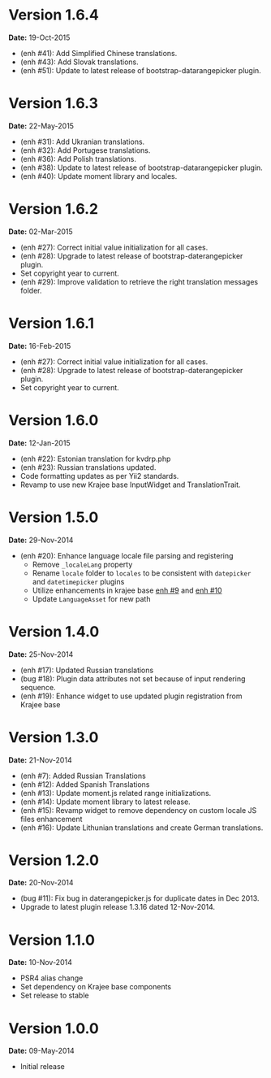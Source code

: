 Version 1.6.4
=============
**Date:** 19-Oct-2015

- (enh #41): Add Simplified Chinese translations.
- (enh #43): Add Slovak translations.
- (enh #51): Update to latest release of bootstrap-datarangepicker plugin.

Version 1.6.3
=============
**Date:** 22-May-2015

- (enh #31): Add Ukranian translations.
- (enh #32): Add Portugese translations.
- (enh #36): Add Polish translations.
- (enh #38): Update to latest release of bootstrap-datarangepicker plugin.
- (enh #40): Update moment library and locales.

Version 1.6.2
=============
**Date:** 02-Mar-2015

- (enh #27): Correct initial value initialization for all cases.
- (enh #28): Upgrade to latest release of bootstrap-daterangepicker plugin.
- Set copyright year to current.
- (enh #29): Improve validation to retrieve the right translation messages folder.

Version 1.6.1
=============
**Date:** 16-Feb-2015

- (enh #27): Correct initial value initialization for all cases.
- (enh #28): Upgrade to latest release of bootstrap-daterangepicker plugin.
- Set copyright year to current.

Version 1.6.0
=============
**Date:** 12-Jan-2015

- (enh #22): Estonian translation for kvdrp.php
- (enh #23): Russian translations updated.
- Code formatting updates as per Yii2 standards.
- Revamp to use new Krajee base InputWidget and TranslationTrait.

Version 1.5.0
=============
**Date:** 29-Nov-2014

- (enh #20): Enhance language locale file parsing and registering
    - Remove `_localeLang` property
    - Rename `locale` folder to `locales` to be consistent with `datepicker` and `datetimepicker` plugins
    - Utilize enhancements in krajee base [enh #9](https://github.com/kartik-v/yii2-krajee-base/issues/9) and  [enh #10 ](https://github.com/kartik-v/yii2-krajee-base/issues/10) 
    - Update `LanguageAsset` for new path

Version 1.4.0
=============
**Date:** 25-Nov-2014

- (enh #17): Updated Russian translations
- (bug #18): Plugin data attributes not set because of input rendering sequence.
- (enh #19): Enhance widget to use updated plugin registration from Krajee base 

Version 1.3.0
=============
**Date:** 21-Nov-2014

- (enh #7): Added Russian Translations
- (enh #12): Added Spanish Translations
- (enh #13): Update moment.js related range initializations.
- (enh #14): Update moment library to latest release.
- (enh #15): Revamp widget to remove dependency on custom locale JS files enhancement
- (enh #16): Update Lithunian translations and create German translations.

Version 1.2.0
=============
**Date:** 20-Nov-2014

- (bug #11): Fix bug in daterangepicker.js for duplicate dates in Dec 2013.
- Upgrade to latest plugin release 1.3.16 dated 12-Nov-2014.

Version 1.1.0
=============
**Date:** 10-Nov-2014

- PSR4 alias change
- Set dependency on Krajee base components
- Set release to stable

Version 1.0.0
=============
**Date:** 09-May-2014

- Initial release